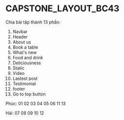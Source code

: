 # CAPSTONE_LAYOUT_BC43

Chia bài tập thành 13 phần:
  01. Navbar
  02. Header
  03. About us
  04. Book a table
  05. What's new
  06. Food and drink
  07. Deliciousness
  08. Static
  09. Video
  10. Lastest post
  11. Testimonial
  12. footer
  13. Go to top button
  
Phúc: 
  01
  02
  03
  04
  05
  06
  11
  13
  
Hải:
  07
  08
  09
  10
  12
